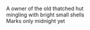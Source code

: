 A owner of the old thatched hut    
mingling with bright small shells    
Marks only midnight yet    


